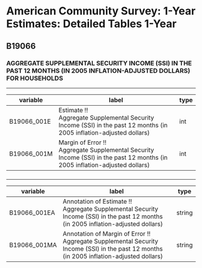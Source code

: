 # American Community Survey: 1-Year Estimates: Detailed Tables 1-Year

## B19066

### AGGREGATE SUPPLEMENTAL SECURITY INCOME (SSI) IN THE PAST 12 MONTHS (IN 2005 INFLATION-ADJUSTED DOLLARS) FOR HOUSEHOLDS

___

| variable | label | type |
| ----- | ----- | ----- |
| B19066_001E | Estimate !!<br>Aggregate Supplemental Security Income (SSI) in the past 12 months (in 2005 inflation-adjusted dollars) | int |
| B19066_001M | Margin of Error !!<br>Aggregate Supplemental Security Income (SSI) in the past 12 months (in 2005 inflation-adjusted dollars) | int |
### 

___

| variable | label | type |
| ----- | ----- | ----- |
| B19066_001EA | Annotation of Estimate !!<br>Aggregate Supplemental Security Income (SSI) in the past 12 months (in 2005 inflation-adjusted dollars) | string |
| B19066_001MA | Annotation of Margin of Error !!<br>Aggregate Supplemental Security Income (SSI) in the past 12 months (in 2005 inflation-adjusted dollars) | string |

